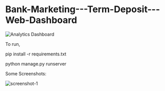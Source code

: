 # Bank-Marketing---Term-Deposit---Web-Dashboard

![Analytics Dashboard](https://www.elegantthemes.com/blog/wp-content/uploads/2016/02/google-analytics-custom-dashboard.jpg)

To run, 

pip install -r requirements.txt                         

python manage.py runserver

Some Screenshots:

![screenshot-1](https://user-images.githubusercontent.com/18166377/66329114-9863b100-e94b-11e9-926d-b953addcb4de.png)
